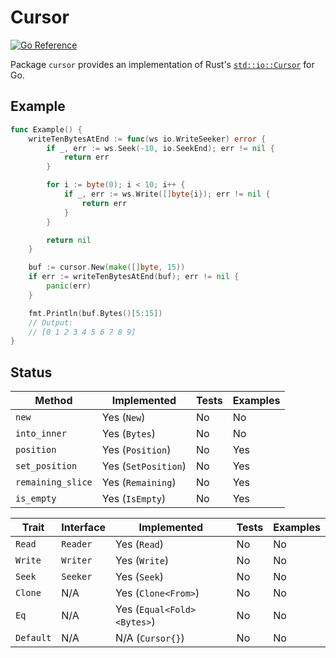 # Cursor

[![Go Reference](https://pkg.go.dev/badge/github.com/fdschonborn/go-cursor.svg)](https://pkg.go.dev/github.com/fdschonborn/go-cursor)

Package `cursor` provides an implementation of Rust's [`std::io::Cursor`][std-io-cursor] for Go.

## Example

```go
func Example() {
    writeTenBytesAtEnd := func(ws io.WriteSeeker) error {
        if _, err := ws.Seek(-10, io.SeekEnd); err != nil {
            return err
        }

        for i := byte(0); i < 10; i++ {
            if _, err := ws.Write([]byte{i}); err != nil {
                return err
            }
        }

        return nil
    }

    buf := cursor.New(make([]byte, 15))
    if err := writeTenBytesAtEnd(buf); err != nil {
        panic(err)
    }

    fmt.Println(buf.Bytes()[5:15])
    // Output:
    // [0 1 2 3 4 5 6 7 8 9]
}
```

## Status

| Method            | Implemented         | Tests | Examples |
| ----------------- | ------------------- | ----- | -------- |
| `new`             | Yes (`New`)         | No    | No       |
| `into_inner`      | Yes (`Bytes`)       | No    | No       |
| `position`        | Yes (`Position`)    | No    | Yes      |
| `set_position`    | Yes (`SetPosition`) | No    | Yes      |
| `remaining_slice` | Yes (`Remaining`)   | No    | Yes      |
| `is_empty`        | Yes (`IsEmpty`)     | No    | Yes      |

| Trait     | Interface | Implemented                | Tests | Examples |
| --------- | --------- | -------------------------- | ----- | -------- |
| `Read`    | `Reader`  | Yes (`Read`)               | No    | No       |
| `Write`   | `Writer`  | Yes (`Write`)              | No    | No       |
| `Seek`    | `Seeker`  | Yes (`Seek`)               | No    | No       |
| `Clone`   | N/A       | Yes (`Clone<From>`)        | No    | No       |
| `Eq`      | N/A       | Yes (`Equal<Fold><Bytes>`) | No    | No       |
| `Default` | N/A       | N/A (`Cursor{}`)           | No    | No       |

[std-io-cursor]: https://doc.rust-lang.org/stable/std/io/struct.Cursor.html

